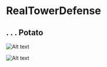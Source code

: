 # RealTowerDefense

## . . . Potato

![Alt text](http://media-cache-ec0.pinimg.com/736x/c0/7b/69/c07b69fd724e44a428e04eb5c8c220cb.jpg "Potato")

![Alt text](http://jokideo.com/wp-content/uploads/2015/09/Very-deep-potato-quote.jpg "Potato2")

